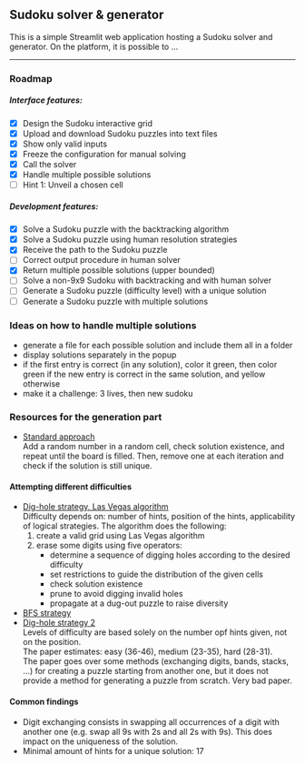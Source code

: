 ## Sudoku solver & generator

This is a simple Streamlit web application hosting a Sudoku solver and generator.
On the platform, it is possible to ...

---

### Roadmap

##### Interface features:
- [x] Design the Sudoku interactive grid
- [x] Upload and download Sudoku puzzles into text files
- [x] Show only valid inputs
- [x] Freeze the configuration for manual solving
- [x] Call the solver
- [x] Handle multiple possible solutions
- [ ] Hint 1: Unveil a chosen cell

##### Development features:
- [x] Solve a Sudoku puzzle with the backtracking algorithm
- [x] Solve a Sudoku puzzle using human resolution strategies
- [x] Receive the path to the Sudoku puzzle
- [ ] Correct output procedure in human solver
- [x] Return multiple possible solutions (upper bounded)
- [ ] Solve a non-9x9 Sudoku with backtracking and with human solver
- [ ] Generate a Sudoku puzzle (difficulty level) with a unique solution
- [ ] Generate a Sudoku puzzle with multiple solutions

### Ideas on how to handle multiple solutions
- generate a file for each possible solution and include them all in a folder
- display solutions separately in the popup
- if the first entry is correct (in any solution), color it green, then color green if the new entry is correct in the same solution, and yellow otherwise
- make it a challenge: 3 lives, then new sudoku

### Resources for the generation part
- [Standard approach](https://www.101computing.net/sudoku-generator-algorithm/) \
Add a random number in a random cell, check solution existence, and repeat until the board is filled.
Then, remove one at each iteration and check if the solution is still unique.

#### Attempting different difficulties
- [Dig-hole strategy, Las Vegas algorithm](https://zhangroup.aporc.org/images/files/Paper_3485.pdf) \
Difficulty depends on: number of hints, position of the hints, applicability of logical strategies. The algorithm does the following:
  1. create a valid grid using Las Vegas algorithm
  2. erase some digits using five operators:
        - determine a sequence of digging holes according to the desired difficulty
        - set restrictions to guide the distribution of the given cells
        - check solution existence
        - prune to avoid digging invalid holes
        - propagate at a dug-out puzzle to raise diversity
- [BFS strategy](https://sites.math.washington.edu/~morrow/mcm/team2306.pdf)
- [Dig-hole strategy 2](https://www.irjmets.com/uploadedfiles/paper/issue_4_april_2022/21485/final/fin_irjmets1651644665.pdf) \
Levels of difficulty are based solely on the number opf hints given, not on the position. \
The paper estimates: easy (36-46), medium (23-35), hard (28-31). \
The paper goes over some methods (exchanging digits, bands, stacks, ...) for creating a puzzle starting from another one, but it does not provide a method for generating a puzzle from scratch. Very bad paper.

#### Common findings
- Digit exchanging consists in swapping all occurrences of a digit with another one (e.g. swap all 9s with 2s and all 2s with 9s). This does impact on the uniqueness of the solution.
- Minimal amount of hints for a unique solution: 17
